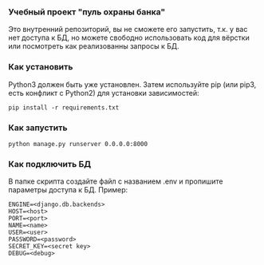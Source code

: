 ### Учебный проект "пуль охраны банка"

Это внутренний репозиторий, вы не сможете его запустить, т.к. у вас нет доступа к БД, но можете свободно использовать
код для вёрстки или посмотреть как реализованны запросы к БД.

### Как установить
Python3 должен быть уже установлен. 
Затем используйте pip (или pip3, есть конфликт с Python2) для установки зависимостей:
```
pip install -r requirements.txt
```
### Как запустить
```
python manage.py runserver 0.0.0.0:8000
```
### Как подключить БД
В папке скрипта создайте файл с названием .env и пропишите параметры доступа к БД. Пример:
```
ENGINE=<django.db.backends>
HOST=<host>
PORT=<port>
NAME=<name>
USER=<user>
PASSWORD=<password>
SECRET_KEY=<secret key>
DEBUG=<debug>
```